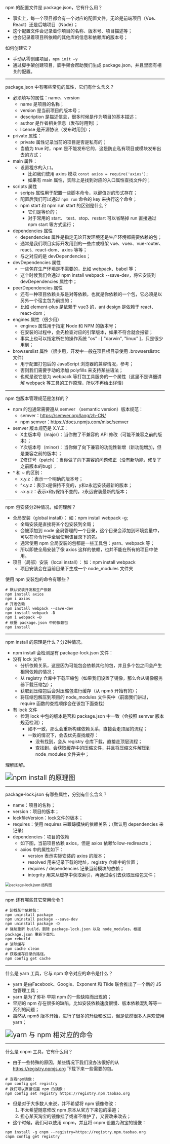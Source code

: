 npm 的配置文件是 package.json，它有什么用？

- 事实上，每一个项目都会有一个对应的配置文件，无论是前端项目（Vue、React）还是后端项目（Node）；
- 这个配置文件会记录着你项目的名称、版本号、项目描述等；
- 也会记录着项目所依赖的其他库的信息和依赖库的版本号；

如何创建它？

- 手动从零创建项目，`npm init –y`
- 通过脚手架创建项目，脚手架会帮助我们生成 package.json，并且里面有相关的配置。

-----

package.json 中有哪些常见的属性，它们有什么含义？

- 必须填写的属性：name、version
	- name 是项目的名称；
	- version 是当前项目的版本号；
	- description 是描述信息，很多时候是作为项目的基本描述；
	- author 是作者相关信息（发布时用到）；
	- license 是开源协议（发布时用到）；
- private 属性：
	- private 属性记录当前的项目是否是私有的；
	- 当值为 true 时，npm 是不能发布它的，这是防止私有项目或模块发布出去的方式；
- main 属性：
	- 设置程序的入口。
		- 比如我们使用 axios 模块 `const axios = require('axios');`
		- 如果有 main 属性，实际上是找到对应的入口属性查找文件的；
- scripts 属性
	- scripts 属性用于配置一些脚本命令，以键值对的形式存在；
	- 配置后我们可以通过 `npm run` 命令的 key 来执行这个命令；
	- npm start 和 npm run start 的区别是什么？
		- 它们是等价的；
		- 对于常用的 start、 test、stop、restart 可以省略掉 run 直接通过 npm start 等方式运行；
- dependencies 属性
	- dependencies 属性是指定无论开发环境还是生产环境都需要依赖的包；
	- 通常是我们项目实际开发用到的一些库或框架 vue、vuex、vue-router、react、react-dom、axios 等等；
	- 与之对应的是 devDependencies；
- devDependencies 属性
	- 一些包在生产环境是不需要的，比如 webpack、babel 等；
	- 这个时候我们会通过 npm install webpack --save-dev，将它安装到 devDependencies 属性中；
- peerDependencies 属性
	- 还有一种项目依赖关系是对等依赖，也就是你依赖的一个包，它必须是以另外一个宿主包为前提的；
	- 比如 element-plus 是依赖于 vue3 的，ant design 是依赖于 react、react-dom；
- engines 属性（很少用）
	- engines 属性用于指定 Node 和 NPM 的版本号；
	- 在安装的过程中，会先检查对应的引擎版本，如果不符合就会报错；
	- 事实上也可以指定所在的操作系统 "os" : [ "darwin", "linux" ]，只是很少用到；
- browserslist 属性（很少用，开发中一般在项目根目录使用 .browserslistrc 文件）
	- 用于配置打包后的 JavaScript 浏览器的兼容情况，参考；
	- 否则我们需要手动的添加 polyfills 来支持某些语法；
	- 也就是说它是为 webpack 等打包工具服务的一个属性（这里不是详细讲解 webpack 等工具的工作原理，所以不再给出详情）

-----

npm 包版本管理规范是怎样的？

- npm 的包通常需要遵从 semver （semantic version）版本规范：
	- semver：https://semver.org/lang/zh-CN/
	- npm semver：https://docs.npmjs.com/misc/semver
- semver 版本规范是 X.Y.Z：
	- X主版本号（major）：当你做了不兼容的 API 修改（可能不兼容之前的版本）；
	- Y次版本号（minor）：当你做了向下兼容的功能性新增（新功能增加，但是兼容之前的版本）；
	- Z修订号（patch）：当你做了向下兼容的问题修正（没有新功能，修复了之前版本的bug）；
-  ^ 和 ~ 的区别：
	- x.y.z：表示一个明确的版本号；
	- ^x.y.z：表示x是保持不变的，y和z永远安装最新的版本；
	- ~x.y.z：表示x和y保持不变的，z永远安装最新的版本；

-----

npm 包安装分2种情况，如何理解？

- 全局安装（global install）： 如：npm install webpack -g;
	- 全局安装是直接将某个包安装到全局；
	- 会被添加到 node 全局管理的一个目录，这个目录会添加到环境变量中，可以在命令行中全局使用该目录下的包。
	- 通常使用 npm 全局安装的包都是一些工具包：yarn、webpack 等；
	- 所以即使全局安装了像 axios 这样的依赖，也并不能在所有的项目中使用。
- 项目（局部）安装（local install）： 如：npm install webpack
	- 项目安装会在当前目录下生成一个 node_modules 文件夹

使用 npm 安装包的命令有哪些？

```shell
# 默认安装开发和生产依赖
npm install axios
npm i axios
# 开发依赖
npm install webpack --save-dev
npm install webpack -D
npm i webpack –D
# 根据 package.json 中的依赖包
npm install
```

-----

npm install 的原理是什么？分2种情况。

- npm install 会检测是有 package-lock.json 文件：
- 没有 lock 文件
	- 分析依赖关系，这是因为可能包会依赖其他的包，并且多个包之间会产生相同依赖的情况；
	- 从 registry 仓库中下载压缩包（如果我们设置了镜像，那么会从镜像服务器下载压缩包）；
	- 获取到压缩包后会对压缩包进行缓存（从 npm5 开始有的）；
	- 将压缩包解压到项目的 node_modules 文件夹中（前面我们讲过，require 函数的查找顺序会在该包下面查找）
- 有 lock 文件
	- 检测 lock 中包的版本是否和 package.json 中一致（会按照 semver 版本规范检测）；
		- 如不一致，那么会重新构建依赖关系，直接会走顶层的流程；
		- 一致的情况下，会去优先查找缓存：
			- 没有找到，会从 registry 仓库下载，直接走顶层流程；
			- 查找到，会获取缓存中的压缩文件，并且将压缩文件解压到 node_modules 文件夹中；

理解图解。

<img src="NodeAssets/npm install 的原理图.jpg" alt="npm install 的原理图" style="zoom:150%;" />

-----

package-lock.json 有哪些属性，分别有什么含义？

- name：项目的名称；
- version：项目的版本；
- lockfileVersion：lock文件的版本；
- requires：使用 requires 来跟踪模块的依赖关系；（默认用 dependencies 来记录）
- dependencies：项目的依赖
	- 如下图，当前项目依赖 axios，但是 axios 依赖follow-redireacts；
	- axios 中的属性如下：
		- version 表示实际安装的 axios 的版本；
		- resolved 用来记录下载的地址，registry 仓库中的位置；
		- requires / dependencies 记录当前模块的依赖；
		- integrity 用来从缓存中获取索引，再通过索引去获取压缩包文件；

<img src="NodeAssets/package-lock.json 结构图.jpg" alt="package-lock.json 结构图" style="zoom:80%;" />

-----

npm 还有哪些其它常用命令？

```shell
# 卸载某个依赖包：
npm uninstall package
npm uninstall package --save-dev
npm uninstall package -D
# 强制重新 build，删除 package-lock.json 以及 node_modules，根据 package.json 重新下载包。
npm rebuild
# 清除缓存
npm cache clean
# 获取缓存目录的路径。
npm config get cache
```

-----

什么是 yarn 工具，它与 npm 命令对应的命令是什么？

- yarn 是由Facebook、Google、Exponent 和 Tilde 联合推出了一个新的 JS 包管理工具； 
- yarn 是为了弥补 早期 npm 的一些缺陷而出现的； 
- 早期的 npm 存在很多的缺陷，比如安装依赖速度很慢、版本依赖混乱等等一系列的问题；
- 虽然从 npm5 版本开始，进行了很多的升级和改进，但是依然很多人喜欢使用 yarn；

<img src="NodeAssets/yarn 与 npm 相对应的命令.jpg" alt="yarn 与 npm 相对应的命令" style="zoom:150%;" />

-----

什么是 cnpm 工具，它有什么用？

- 由于一些特殊的原因，某些情况下我们没办法很好的从 https://registry.npmjs.org 下载下来一些需要的包。
```shell
# 查看npm镜像：
npm config get registry 
# 我们可以直接设置 npm 的镜像：
npm config set registry https://registry.npm.taobao.org
```
- 但是对于大多数人来说，并不希望将 npm 镜像修改： 
	1. 不太希望随意修改 npm 原本从官方下来包的渠道； 
	2. 担心某天淘宝的镜像挂了或者不维护了，又要改来改去；
- 这个时候，我们可以使用 cnpm，并且将 cnpm 设置为淘宝的镜像：
```shell
npm install -g cnpm --registry=https://registry.npm.taobao.org
cnpm config get registry
```